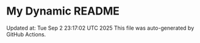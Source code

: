 # My Dynamic README
Updated at: Tue Sep  2 23:17:02 UTC 2025
This file was auto-generated by GitHub Actions.

